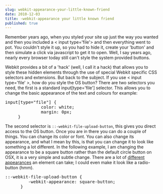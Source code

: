 ```yaml
---
slug: webkit-appearance-your-little-known-friend
date: 2010-12-03
title: -webkit-appearance your little known friend
published: true
---
```

<p>Remember years ago, when you styled your site up just the way you wanted and
then you included a &lt; input type='file'> and then everything went to pot.  You couldn't style it up, so you had to hide it, create your 'button' and then simulate a click via javascript to get it to open.  Well, I say years ago, nearly every browser today still can't style the system provided buttons.</p>

Webkit provides a bit of a 'hack' (well, I call it a hack) that allows you to style these hidden elements through the use of special Webkit specific CSS selectors and extensions.  But back to the subject.  If you use &lt; input type='file' >, how do you style the OS button?  There are two selectors you need, the first is a standard input[type='file'] selector.  This allows you to change the basic appearance of the text and colours for example:

<div class="CodeRay">
  <div class="code"><pre><span class="type">input</span>[<span class="attribute-name">type=&quot;file&quot;</span>] {
              <span class="key">color</span>: <span class="value">white</span>;
              <span class="key">margin</span>: <span class="float">0px</span>;
     }</pre></div>
</div>


The second selector is `::-webkit-file-upload-button`, this gives you direct access to the OS button.  Once you are in there you can do a couple of things.  You can change its color or font.  You can also change its appearance, and what I mean by this, is that you can change it to look like something a lot different.    In the following example, I am changing the appearance to be a square button rather than the default circle button on OSX, it is a very simple and subtle change.    There are a lot of <a href="http://css-infos.net/property/-webkit-appearance">different appearances</a> an element can take; I could even make it look like a radio-button (hmm).

<div class="CodeRay">
  <div class="code"><pre>:<span class="pseudo-class">:-webkit-file-upload-button</span> {
         <span class="key">-webkit-appearance</span>: <span class="value">square-button</span>;
      }</pre></div>
</div>

